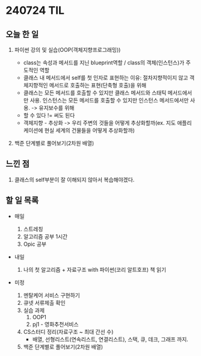 # 240724 TIL

## 오늘 한 일
1. 파이썬 강의 및 실습(OOP(객체지향프로그래밍))
    - class는 속성과 메서드를 지닌 blueprint역할 / class의 객체(인스턴스)가 주도적인 역할
    - 클래스 내 메서드에서 self를 첫 인자로 표현하는 이유: 절차지향적이지 않고 객체지향적인 메서드로 호출하는 표현(단축형 호출)을 위해
    - 클래스는 모든 메서드를 호출할 수 있지만 클래스 메서드와 스태틱 메서드에서만 사용.
      인스턴스는 모든 메서드를 호출할 수 있지만 인스턴스 메서드에서만 사용.
      -> 유지보수를 위해
    - 할 수 있다 != 써도 된다
    - 객체지향 - 추상화 -> 우리 주변의 것들을 어떻게 추상화할까(ex. 지도 애플리케이션에 현실 세계의 건물들을 어떻게 추상화할까)

2. 백준 단계별로 풀어보기(2차원 배열)

## 느낀 점
1. 클래스의 self부분이 잘 이해되지 않아서 복습해야겠다.

## 할 일 목록
 - 매일
    1. 스트레칭
    2. 알고리즘 공부 1시간
    3. Opic 공부

 - 내일
    1. 나의 첫 알고리즘 + 자료구조 with 파이썬(코리 알트호프) 책 읽기

 - 미정
    1. 멘탈케어 서비스 구현하기
    2. 큐넷 서류제출 확인
    3. 실습 과제
        1. OOP1
        2. pj1 - 영화추천서비스
    4. CS스터디 정리(자료구조 ~ 최대 간선 수)
        - 배열, 선형리스트(연속리스트, 연결리스트), 스택, 큐, 데크, 그래프 까지.
    5. 백준 단계별로 풀어보기(2차원 배열)